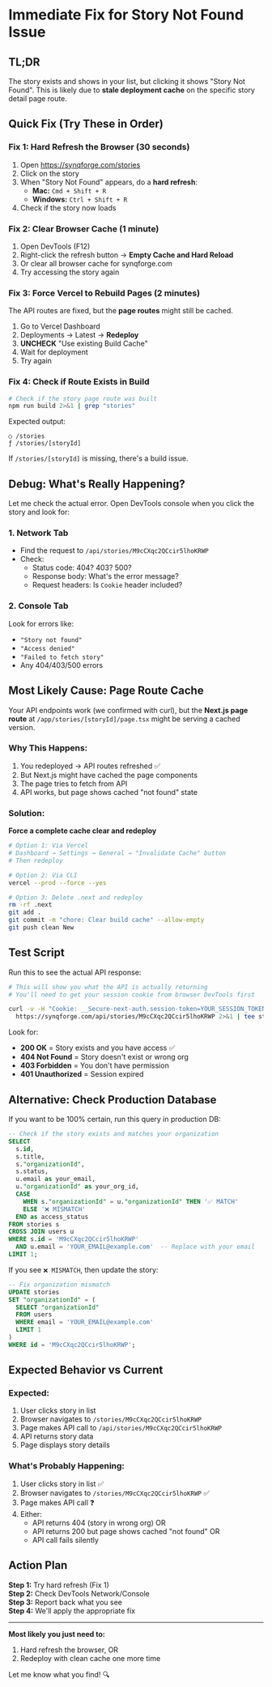 # Immediate Fix for Story Not Found Issue

## TL;DR
The story exists and shows in your list, but clicking it shows "Story Not Found". This is likely due to **stale deployment cache** on the specific story detail page route.

## Quick Fix (Try These in Order)

### Fix 1: Hard Refresh the Browser (30 seconds)
1. Open https://synqforge.com/stories
2. Click on the story
3. When "Story Not Found" appears, do a **hard refresh**:
   - **Mac:** `Cmd + Shift + R`
   - **Windows:** `Ctrl + Shift + R`
4. Check if the story now loads

### Fix 2: Clear Browser Cache (1 minute)
1. Open DevTools (F12)
2. Right-click the refresh button → **Empty Cache and Hard Reload**
3. Or clear all browser cache for synqforge.com
4. Try accessing the story again

### Fix 3: Force Vercel to Rebuild Pages (2 minutes)
The API routes are fixed, but the **page routes** might still be cached.

1. Go to Vercel Dashboard
2. Deployments → Latest → **Redeploy**
3. **UNCHECK** "Use existing Build Cache"
4. Wait for deployment
5. Try again

### Fix 4: Check if Route Exists in Build
```bash
# Check if the story page route was built
npm run build 2>&1 | grep "stories"
```

Expected output:
```
○ /stories
ƒ /stories/[storyId]
```

If `/stories/[storyId]` is missing, there's a build issue.

## Debug: What's Really Happening?

Let me check the actual error. Open DevTools console when you click the story and look for:

### 1. Network Tab
- Find the request to `/api/stories/M9cCXqc2QCcir5lhoKRWP`
- Check:
  - Status code: 404? 403? 500?
  - Response body: What's the error message?
  - Request headers: Is `Cookie` header included?

### 2. Console Tab
Look for errors like:
- `"Story not found"`
- `"Access denied"`
- `"Failed to fetch story"`
- Any 404/403/500 errors

## Most Likely Cause: Page Route Cache

Your API endpoints work (we confirmed with curl), but the **Next.js page route** at `/app/stories/[storyId]/page.tsx` might be serving a cached version.

### Why This Happens:
1. You redeployed → API routes refreshed ✅
2. But Next.js might have cached the page components
3. The page tries to fetch from API
4. API works, but page shows cached "not found" state

### Solution:
**Force a complete cache clear and redeploy**

```bash
# Option 1: Via Vercel
# Dashboard → Settings → General → "Invalidate Cache" button
# Then redeploy

# Option 2: Via CLI
vercel --prod --force --yes

# Option 3: Delete .next and redeploy
rm -rf .next
git add .
git commit -m "chore: Clear build cache" --allow-empty
git push clean New
```

## Test Script

Run this to see the actual API response:

```bash
# This will show you what the API is actually returning
# You'll need to get your session cookie from browser DevTools first

curl -v -H "Cookie: __Secure-next-auth.session-token=YOUR_SESSION_TOKEN" \
  https://synqforge.com/api/stories/M9cCXqc2QCcir5lhoKRWP 2>&1 | tee story-response.txt
```

Look for:
- **200 OK** = Story exists and you have access ✅
- **404 Not Found** = Story doesn't exist or wrong org
- **403 Forbidden** = You don't have permission
- **401 Unauthorized** = Session expired

## Alternative: Check Production Database

If you want to be 100% certain, run this query in production DB:

```sql
-- Check if the story exists and matches your organization
SELECT 
  s.id,
  s.title,
  s."organizationId",
  s.status,
  u.email as your_email,
  u."organizationId" as your_org_id,
  CASE 
    WHEN s."organizationId" = u."organizationId" THEN '✅ MATCH'
    ELSE '❌ MISMATCH'
  END as access_status
FROM stories s
CROSS JOIN users u
WHERE s.id = 'M9cCXqc2QCcir5lhoKRWP'
  AND u.email = 'YOUR_EMAIL@example.com'  -- Replace with your email
LIMIT 1;
```

If you see `❌ MISMATCH`, then update the story:

```sql
-- Fix organization mismatch
UPDATE stories
SET "organizationId" = (
  SELECT "organizationId" 
  FROM users 
  WHERE email = 'YOUR_EMAIL@example.com' 
  LIMIT 1
)
WHERE id = 'M9cCXqc2QCcir5lhoKRWP';
```

## Expected Behavior vs Current

### Expected:
1. User clicks story in list
2. Browser navigates to `/stories/M9cCXqc2QCcir5lhoKRWP`
3. Page makes API call to `/api/stories/M9cCXqc2QCcir5lhoKRWP`
4. API returns story data
5. Page displays story details

### What's Probably Happening:
1. User clicks story in list ✅
2. Browser navigates to `/stories/M9cCXqc2QCcir5lhoKRWP` ✅
3. Page makes API call ❓
4. Either:
   - API returns 404 (story in wrong org) OR
   - API returns 200 but page shows cached "not found" OR
   - API call fails silently

## Action Plan

**Step 1:** Try hard refresh (Fix 1)  
**Step 2:** Check DevTools Network/Console  
**Step 3:** Report back what you see  
**Step 4:** We'll apply the appropriate fix

---

**Most likely you just need to:**
1. Hard refresh the browser, OR
2. Redeploy with clean cache one more time

Let me know what you find! 🔍
